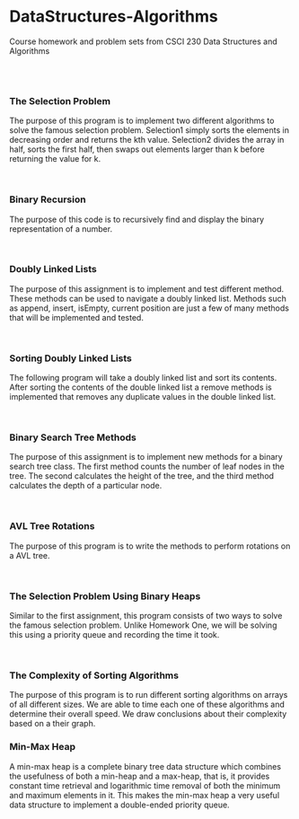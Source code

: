 # DataStructures-Algorithms
Course homework and problem sets from CSCI 230 Data Structures and Algorithms

</br>
</br>

### The Selection Problem

The purpose of this program is to implement two different algorithms to solve the famous selection problem. Selection1 simply sorts the elements in decreasing order and returns the kth value. Selection2 divides the array in half, sorts the first half, then swaps out elements larger than k before returning the value for k.

</br>

### Binary Recursion

The purpose of this code is to recursively find and display the binary representation of a number.

</br>

### Doubly Linked Lists

 The purpose of this assignment is to implement and test different method. These methods
 can be used to navigate a doubly linked list. Methods such as append, insert, isEmpty,
 current position are just a few of many methods that will be implemented and tested.

</br>

### Sorting Doubly Linked Lists

The following program will take a doubly linked list and sort its contents. After sorting the contents of the double linked list a remove methods is implemented that removes any duplicate values in the double linked list.


</br>

### Binary Search Tree Methods

The purpose of this assignment is to implement new methods for a binary search tree class. The first method counts the number of leaf nodes in the tree. The second calculates the height of the tree, and the third method calculates the depth of a particular node.

</br>

### AVL Tree Rotations

The purpose of this program is to write the methods to perform rotations on a AVL tree.

</br>

### The Selection Problem Using Binary Heaps

Similar to the first assignment, this program consists of two ways to solve the famous selection problem. Unlike Homework One, we will be solving this using a priority queue and recording the time it took.

</br>

### The Complexity of Sorting Algorithms

The purpose of this program is to run different sorting algorithms on arrays of all different sizes. We are able to time each one of these algorithms and determine their overall speed. We draw conclusions about their complexity based on a their graph.


### Min-Max Heap

A min-max heap is a complete binary tree data structure which combines the usefulness of both a min-heap and a max-heap, that is, it provides constant time retrieval and logarithmic time removal of both the minimum and maximum elements in it. This makes the min-max heap a very useful data structure to implement a double-ended priority queue.
